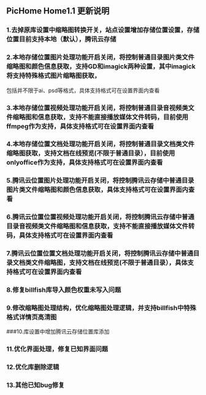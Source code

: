 ﻿## PicHome Home1.1 更新说明

### 1.去掉原库设置中缩略图转换开关，站点设置增加存储位置设置，存储位置目前支持本地（默认），腾讯云存储

### 2.本地存储位置图片处理功能开启关闭，将控制普通目录图片类文件缩略图和颜色信息获取，支持GD和imagick两种设置，其中imagick将支持特殊格式图片缩略图获取，
包括并不限于ai、psd等格式，具体支持格式可在设置界面内查看


### 3.本地存储位置视频处理功能开启关闭，将控制普通目录音视频类文件缩略图和信息获取，支持不能直接播放媒体文件转码，目前使用ffmpeg作为支持，具体支持格式可在设置界面内查看


### 4.本地存储位置文档处理功能开启关闭，将控制普通目录文档类文件缩略图获取，支持文档在线预览(不限于普通目录），目前使用onlyoffice作为支持，具体支持格式可在设置界面内查看


### 5.腾讯云位置图片处理功能开启关闭，将控制腾讯云存储中普通目录图片类文件缩略图和颜色信息获取，具体支持格式可在设置界面内查看


### 6.腾讯云位置位置视频处理功能开启关闭，将控制腾讯云存储中普通目录音视频类文件缩略图和信息获取，支持不能直接播放媒体文件转码，具体支持格式可在设置界面内查看


### 7.腾讯云位置位置文档处理功能开启关闭，将控制腾讯云存储中普通目录文档类文件缩略图，支持文档在线预览(不限于普通目录），具体支持格式可在设置界面内查看


### 8.修复billfish库导入颜色权重未写入问题

### 9.修改缩略图处理结构，优化缩略图处理逻辑，并支持billfish中特殊格式详情页高清图

###10.库设置中增加腾讯云存储位置库添加

### 11.优化界面处理，修复已知界面问题

### 12.优化库删除逻辑

### 13.其他已知bug修复